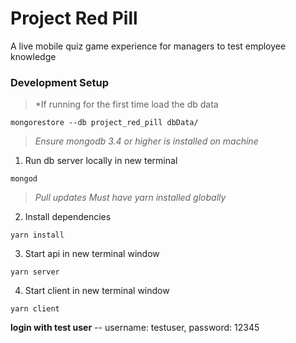 # Project Red Pill
A live mobile quiz game experience for managers to test employee knowledge

### Development Setup
> *If running for the first time load the db data

```
mongorestore --db project_red_pill dbData/
```

> *Ensure mongodb 3.4 or higher is installed on machine*
1. Run db server locally in new terminal

```
mongod
```
> *Pull updates*
> *Must have yarn installed globally*
2. Install dependencies

```
yarn install
```

3. Start api in new terminal window

```
yarn server
```
4. Start client in new terminal window

```
yarn client
```

**login with test user**
-- username: testuser, password: 12345
